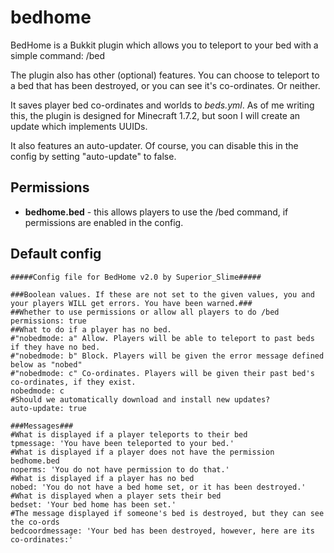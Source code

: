 bedhome
=======

BedHome is a Bukkit plugin which allows you to teleport to your bed with a simple command: /bed

The plugin also has other (optional) features. You can choose to teleport to a bed that has been destroyed, or you can see it's co-ordinates. Or neither.

It saves player bed co-ordinates and worlds to *beds.yml*. As of me writing this, the plugin is designed for Minecraft 1.7.2, but soon I will create an update which implements UUIDs.

It also features an auto-updater. Of course, you can disable this in the config by setting "auto-update" to false.


Permissions
--------------

- **bedhome.bed** - this allows players to use the /bed command, if permissions are enabled in the config.

Default config
--------------

    #####Config file for BedHome v2.0 by Superior_Slime#####

    ###Boolean values. If these are not set to the given values, you and your players WILL get errors. You have been warned.###
    ##Whether to use permissions or allow all players to do /bed
    permissions: true
    ##What to do if a player has no bed.
    #"nobedmode: a" Allow. Players will be able to teleport to past beds if they have no bed.
    #"nobedmode: b" Block. Players will be given the error message defined below as "nobed"
    #"nobedmode: c" Co-ordinates. Players will be given their past bed's co-ordinates, if they exist.
    nobedmode: c
    #Should we automatically download and install new updates?
    auto-update: true

    ###Messages###
    #What is displayed if a player teleports to their bed
    tpmessage: 'You have been teleported to your bed.'
    #What is displayed if a player does not have the permission bedhome.bed
    noperms: 'You do not have permission to do that.'
    #What is displayed if a player has no bed
    nobed: 'You do not have a bed home set, or it has been destroyed.'
    #What is displayed when a player sets their bed
    bedset: 'Your bed home has been set.'
    #The message displayed if someone's bed is destroyed, but they can see the co-ords
    bedcoordmessage: 'Your bed has been destroyed, however, here are its co-ordinates:' 

